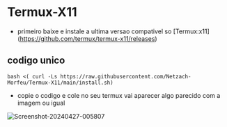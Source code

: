 # Termux-X11
- primeiro baixe e instale a ultima versao compativel so [Termux:x11] (https://github.com/termux/termux-x11/releases)

## codigo unico
```
bash <( curl -Ls https://raw.githubusercontent.com/Netzach-Morfeu/Termux-X11/main/install.sh)
```
- copie o codigo e cole no seu termux
vai aparecer algo parecido com a imagem ou igual
<img loading="lazy" src="https://i.ibb.co/34BtQq8/Screenshot-20240427-005807.png" alt="Screenshot-20240427-005807" border="0"/>

